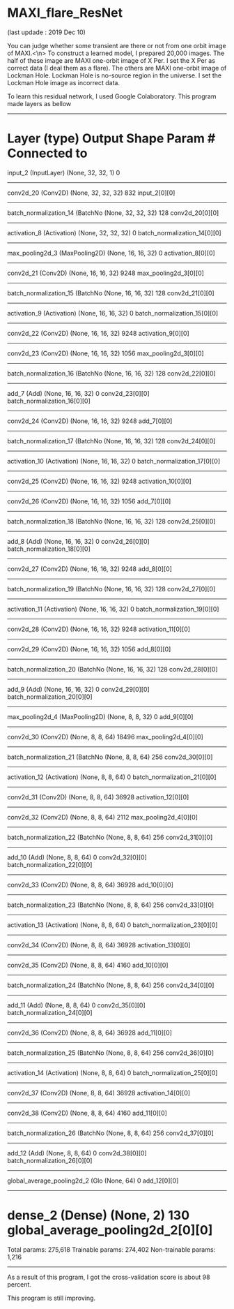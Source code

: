 # MAXI_flare_ResNet
(last updade : 2019 Dec 10)

You can judge whether some transient are there or not from one orbit image of MAXI.<\n>
To construct a learned model, I prepared 20,000 images. 
The half of these image are MAXI one-orbit image of X Per.
I set the X Per as correct data (I deal them as a flare).
The others are MAXI one-orbit image of Lockman Hole. Lockman Hole is no-source region in the universe.
I set the Lockman Hole image as incorrect data.


To learn this residual network, I used Google Colaboratory.
This program made layers as bellow


__________________________________________________________________________________________________
Layer (type)                    Output Shape         Param #     Connected to                     
==================================================================================================
input_2 (InputLayer)            (None, 32, 32, 1)    0                                            
__________________________________________________________________________________________________
conv2d_20 (Conv2D)              (None, 32, 32, 32)   832         input_2[0][0]                    
__________________________________________________________________________________________________
batch_normalization_14 (BatchNo (None, 32, 32, 32)   128         conv2d_20[0][0]                  
__________________________________________________________________________________________________
activation_8 (Activation)       (None, 32, 32, 32)   0           batch_normalization_14[0][0]     
__________________________________________________________________________________________________
max_pooling2d_3 (MaxPooling2D)  (None, 16, 16, 32)   0           activation_8[0][0]               
__________________________________________________________________________________________________
conv2d_21 (Conv2D)              (None, 16, 16, 32)   9248        max_pooling2d_3[0][0]            
__________________________________________________________________________________________________
batch_normalization_15 (BatchNo (None, 16, 16, 32)   128         conv2d_21[0][0]                  
__________________________________________________________________________________________________
activation_9 (Activation)       (None, 16, 16, 32)   0           batch_normalization_15[0][0]     
__________________________________________________________________________________________________
conv2d_22 (Conv2D)              (None, 16, 16, 32)   9248        activation_9[0][0]               
__________________________________________________________________________________________________
conv2d_23 (Conv2D)              (None, 16, 16, 32)   1056        max_pooling2d_3[0][0]            
__________________________________________________________________________________________________
batch_normalization_16 (BatchNo (None, 16, 16, 32)   128         conv2d_22[0][0]                  
__________________________________________________________________________________________________
add_7 (Add)                     (None, 16, 16, 32)   0           conv2d_23[0][0]                  
                                                                 batch_normalization_16[0][0]     
__________________________________________________________________________________________________
conv2d_24 (Conv2D)              (None, 16, 16, 32)   9248        add_7[0][0]                      
__________________________________________________________________________________________________
batch_normalization_17 (BatchNo (None, 16, 16, 32)   128         conv2d_24[0][0]                  
__________________________________________________________________________________________________
activation_10 (Activation)      (None, 16, 16, 32)   0           batch_normalization_17[0][0]     
__________________________________________________________________________________________________
conv2d_25 (Conv2D)              (None, 16, 16, 32)   9248        activation_10[0][0]              
__________________________________________________________________________________________________
conv2d_26 (Conv2D)              (None, 16, 16, 32)   1056        add_7[0][0]                      
__________________________________________________________________________________________________
batch_normalization_18 (BatchNo (None, 16, 16, 32)   128         conv2d_25[0][0]                  
__________________________________________________________________________________________________
add_8 (Add)                     (None, 16, 16, 32)   0           conv2d_26[0][0]                  
                                                                 batch_normalization_18[0][0]     
__________________________________________________________________________________________________
conv2d_27 (Conv2D)              (None, 16, 16, 32)   9248        add_8[0][0]                      
__________________________________________________________________________________________________
batch_normalization_19 (BatchNo (None, 16, 16, 32)   128         conv2d_27[0][0]                  
__________________________________________________________________________________________________
activation_11 (Activation)      (None, 16, 16, 32)   0           batch_normalization_19[0][0]     
__________________________________________________________________________________________________
conv2d_28 (Conv2D)              (None, 16, 16, 32)   9248        activation_11[0][0]              
__________________________________________________________________________________________________
conv2d_29 (Conv2D)              (None, 16, 16, 32)   1056        add_8[0][0]                      
__________________________________________________________________________________________________
batch_normalization_20 (BatchNo (None, 16, 16, 32)   128         conv2d_28[0][0]                  
__________________________________________________________________________________________________
add_9 (Add)                     (None, 16, 16, 32)   0           conv2d_29[0][0]                  
                                                                 batch_normalization_20[0][0]     
__________________________________________________________________________________________________
max_pooling2d_4 (MaxPooling2D)  (None, 8, 8, 32)     0           add_9[0][0]                      
__________________________________________________________________________________________________
conv2d_30 (Conv2D)              (None, 8, 8, 64)     18496       max_pooling2d_4[0][0]            
__________________________________________________________________________________________________
batch_normalization_21 (BatchNo (None, 8, 8, 64)     256         conv2d_30[0][0]                  
__________________________________________________________________________________________________
activation_12 (Activation)      (None, 8, 8, 64)     0           batch_normalization_21[0][0]     
__________________________________________________________________________________________________
conv2d_31 (Conv2D)              (None, 8, 8, 64)     36928       activation_12[0][0]              
__________________________________________________________________________________________________
conv2d_32 (Conv2D)              (None, 8, 8, 64)     2112        max_pooling2d_4[0][0]            
__________________________________________________________________________________________________
batch_normalization_22 (BatchNo (None, 8, 8, 64)     256         conv2d_31[0][0]                  
__________________________________________________________________________________________________
add_10 (Add)                    (None, 8, 8, 64)     0           conv2d_32[0][0]                  
                                                                 batch_normalization_22[0][0]     
__________________________________________________________________________________________________
conv2d_33 (Conv2D)              (None, 8, 8, 64)     36928       add_10[0][0]                     
__________________________________________________________________________________________________
batch_normalization_23 (BatchNo (None, 8, 8, 64)     256         conv2d_33[0][0]                  
__________________________________________________________________________________________________
activation_13 (Activation)      (None, 8, 8, 64)     0           batch_normalization_23[0][0]     
__________________________________________________________________________________________________
conv2d_34 (Conv2D)              (None, 8, 8, 64)     36928       activation_13[0][0]              
__________________________________________________________________________________________________
conv2d_35 (Conv2D)              (None, 8, 8, 64)     4160        add_10[0][0]                     
__________________________________________________________________________________________________
batch_normalization_24 (BatchNo (None, 8, 8, 64)     256         conv2d_34[0][0]                  
__________________________________________________________________________________________________
add_11 (Add)                    (None, 8, 8, 64)     0           conv2d_35[0][0]                  
                                                                 batch_normalization_24[0][0]     
__________________________________________________________________________________________________
conv2d_36 (Conv2D)              (None, 8, 8, 64)     36928       add_11[0][0]                     
__________________________________________________________________________________________________
batch_normalization_25 (BatchNo (None, 8, 8, 64)     256         conv2d_36[0][0]                  
__________________________________________________________________________________________________
activation_14 (Activation)      (None, 8, 8, 64)     0           batch_normalization_25[0][0]     
__________________________________________________________________________________________________
conv2d_37 (Conv2D)              (None, 8, 8, 64)     36928       activation_14[0][0]              
__________________________________________________________________________________________________
conv2d_38 (Conv2D)              (None, 8, 8, 64)     4160        add_11[0][0]                     
__________________________________________________________________________________________________
batch_normalization_26 (BatchNo (None, 8, 8, 64)     256         conv2d_37[0][0]                  
__________________________________________________________________________________________________
add_12 (Add)                    (None, 8, 8, 64)     0           conv2d_38[0][0]                  
                                                                 batch_normalization_26[0][0]     
__________________________________________________________________________________________________
global_average_pooling2d_2 (Glo (None, 64)           0           add_12[0][0]                     
__________________________________________________________________________________________________
dense_2 (Dense)                 (None, 2)            130         global_average_pooling2d_2[0][0] 
==================================================================================================
Total params: 275,618
Trainable params: 274,402
Non-trainable params: 1,216
________________________________________________________________________________________________






As a result of this program, I got the cross-validation score is about 98 percent.

This program is still improving.
